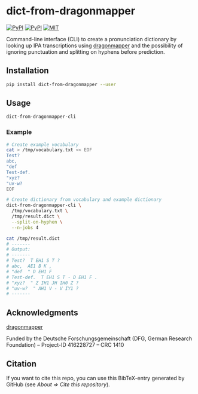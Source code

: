 # dict-from-dragonmapper

[![PyPI](https://img.shields.io/pypi/v/dict-from-dragonmapper.svg)](https://pypi.python.org/pypi/dict-from-dragonmapper)
[![PyPI](https://img.shields.io/pypi/pyversions/dict-from-dragonmapper.svg)](https://pypi.python.org/pypi/dict-from-dragonmapper)
[![MIT](https://img.shields.io/github/license/stefantaubert/dict-from-dragonmapper.svg)](LICENSE)

Command-line interface (CLI) to create a pronunciation dictionary by looking up IPA transcriptions using [dragonmapper](https://github.com/tsroten/dragonmapper) and the possibility of ignoring punctuation and splitting on hyphens before prediction.

## Installation

```sh
pip install dict-from-dragonmapper --user
```

## Usage

```sh
dict-from-dragonmapper-cli
```

### Example

```sh
# Create example vocabulary
cat > /tmp/vocabulary.txt << EOF
Test?
abc,
"def
Test-def.
"xyz?
"uv-w?
EOF

# Create dictionary from vocabulary and example dictionary
dict-from-dragonmapper-cli \
  /tmp/vocabulary.txt \
  /tmp/result.dict \
  --split-on-hyphen \
  --n-jobs 4

cat /tmp/result.dict
# -------
# Output:
# -------
# Test?  T EH1 S T ?
# abc,  AE1 B K ,
# "def  " D EH1 F
# Test-def.  T EH1 S T - D EH1 F .
# "xyz?  " Z IH1 JH IH0 Z ?
# "uv-w?  " AH1 V - V IY1 ?
# -------
```

## Acknowledgments

[dragonmapper](https://github.com/tsroten/dragonmapper)

Funded by the Deutsche Forschungsgemeinschaft (DFG, German Research Foundation) – Project-ID 416228727 – CRC 1410

## Citation

If you want to cite this repo, you can use this BibTeX-entry generated by GitHub (see *About => Cite this repository*).
